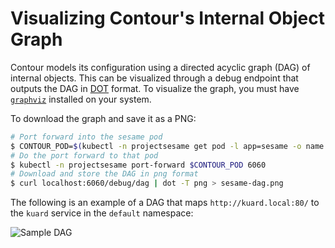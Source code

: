 # Visualizing Contour's Internal Object Graph

Contour models its configuration using a directed acyclic graph (DAG) of internal objects.
This can be visualized through a debug endpoint that outputs the DAG in [DOT][2] format.
To visualize the graph, you must have [`graphviz`][3] installed on your system.

To download the graph and save it as a PNG:

```bash
# Port forward into the sesame pod
$ CONTOUR_POD=$(kubectl -n projectsesame get pod -l app=sesame -o name | head -1)
# Do the port forward to that pod
$ kubectl -n projectsesame port-forward $CONTOUR_POD 6060
# Download and store the DAG in png format
$ curl localhost:6060/debug/dag | dot -T png > sesame-dag.png
```

The following is an example of a DAG that maps `http://kuard.local:80/` to the
`kuard` service in the `default` namespace:

![Sample DAG][4]

[2]: https://en.wikipedia.org/wiki/DOT
[3]: https://graphviz.gitlab.io/
[4]: /img/kuard-dag.png
